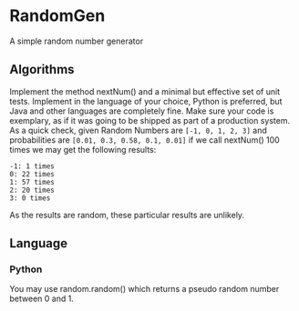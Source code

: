 # RandomGen
A simple random number generator

## Algorithms

Implement the method nextNum() and a minimal but effective set of unit tests. Implement in the language of your choice, Python is preferred, but Java and other languages are completely fine. Make sure your code is exemplary, as if it was going to be shipped as part of a production system.
As a quick check, given Random Numbers are `[-1, 0, 1, 2, 3]` and probabilities are `[0.01, 0.3, 0.58, 0.1, 0.01]` if we call nextNum() 100 times we may get the following results: 
```
-1: 1 times
0: 22 times 
1: 57 times 
2: 20 times 
3: 0 times
```
As the results are random, these particular results are unlikely.

## Language

### Python

You may use random.random() which returns a pseudo random number between 0 and 1.
